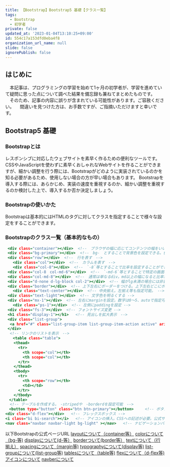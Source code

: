 ```yaml
---
title: 【Bootstrap】Bootstrap5 基礎【クラス一覧】
tags:
  - Bootstrap
  - 初学者
private: false
updated_at: '2023-01-04T13:10:25+09:00'
id: 554c17a153dfd0eba4f8
organization_url_name: null
slide: false
ignorePublish: false
---
```

## はじめに
　本記事は、プログラミングの学習を始めて1ヶ月の初学者が、学習を進めていて疑問に思った点について調べた結果を備忘録も兼ねてまとめたものです。
　そのため、記事の内容に誤りが含まれている可能性があります。ご容赦ください。
　間違いを見つけた方は、お手数ですが、ご指摘いただけますと幸いです。

## Bootstrap5 基礎

### Bootstrapとは

レスポンシブに対応したウェブサイトを素早く作るための便利なツールです。
CSSやJavaScriptを使わずに素早くおしゃれなWebサイトを作ることができますが、細かい調整を行う際には、Bootstrapがどのように実装されているのかを知る必要があるため、使用しない場合の方が早い場合もあります。
Bootstrapを導入する際には、あらかじめ、実装の速度を重視するのか、細かい調整を重視するのか検討した上で、導入するか否か決定しましょう。

### Bootstrapの使いかた
Bootstrapは基本的にはHTMLのタグに対してクラスを指定することで様々な設定をすることができます。

### Bootstrapのクラス一覧（基本的なもの）

```index.html
 <div class="container"></div>  <!--　ブラウザの幅に応じてコンテンツの幅をいい感じに調整してくれる -mdや　-smをつけることで幅を調整することができる　-->
 <div class="bg-primary"></div>  <!--　bg-　とすることで背景色を設定できる。色の指定も可　-->
 <div class="row"></div>  <!--　行を表す　-->
　　<div class="col"></div>  <!--　カラムを表す　-->
　　<div class="col-8"></div>  <!--　`-8`等とすることで比率を設定することができる。1〜12の間で選択可能。　-->
 <div class="col-8　col-md-6"></div>  <!--　`-md-6`等とすることで特定の画面幅での比率を設定することができる。1〜12の間で選択可能。　-->
 <div class="col-md-8"></div>  <!--　通常は単なるdiv。md以上の幅になると比率が8になる。　-->
 <div class="d-none d-lg-block col-2"></div>  <!-- 幅がlg未満の場合には非表示、lg以上になったら表示し、比率は2。 -->
 <div class="border"></div>  <!-- 上下左右にボーダーをつける。上下左右どこにボーダーをつけるかは指定可能。 -->
　　<div class="text-center"></div>  <!-- 中央揃え。左揃え等も指定可能。 -->
 <div class="text-light"></div>  <!-- 文字色を明るくする -->
 <div class="mx-1"></div>  <!-- 左右にmarginを設定。数字は0〜5、autoで指定可能 -->
　　<div class="ps-1"></div>  <!-- 左側にpaddingを設定 -->
 <div class="fs-3"></div>  <!-- フォントサイズ変更 -->
 <h1 class="display-1"></h1>   <!-- 見出しを拡大表示　-->
 <div class="list-group">
  <a href="#" class="list-group-item list-group-item-action active" aria-current="true"></a>
 </div>
  <!-- リンクのリストを表示　-->
　　<table class="table">
 　 <thead>
 　   <tr>
  　    <th scope="col"></th>
 　     <th scope="col"></th>
 　   </tr>
 　 </thead>
 　 <tbody>
  　  <tr>
    　  <th scope="row"></th>
    　  <td></td>
   　 </tr>
 　 </tbody>
　</table>
  <!-- テーブルを作成する。　-stripedや　-borderdを設定可能　-->
　<button type="button" class="btn btn-primary"></button>　　　<!-- ボタンを設置。btm-smなどの設定が可能。 -->
<div class="d-flex"></div>   <!-- フレックスボックス -->
<i class="bi bi-search"></i>   <!-- アイコンの挿入。CSSへの記述が必要。公式サイト要確認。 -->
<nav class="navbar navbar-light bg-light" ></nav>   <!-- ナビゲーションバーの設定。idやdata-bs-toggleでレスポンシブ対応等が可能。 -->

```

以下Bootstrapの公式ページURL
[layoutについて（container等）](https://getbootstrap.jp/docs/4.5/layout/overview/)
[colorについて（bg-等)](https://getbootstrap.jp/docs/4.5/utilities/colors/)
[displayについて(d-等）](https://getbootstrap.jp/docs/4.5/utilities/display/)
[borderついて(border等）](https://getbootstrap.jp/docs/4.5/utilities/borders/)
[textについて（行揃え）](https://getbootstrap.jp/docs/4.5/utilities/text/)
[spacingについて（margin等)](https://getbootstrap.jp/docs/4.5/utilities/spacing/)
[typographyについて(display等)](https://getbootstrap.jp/docs/5.0/content/typography/)
[list-groupについて(list-group等)](https://getbootstrap.jp/docs/5.0/components/list-group/)
[tablesについて（table等)](https://getbootstrap.jp/docs/5.0/content/tables/)
[flexについて（d-flex等)](https://getbootstrap.jp/docs/5.0/utilities/flex/)
[アイコンについて](https://icons.getbootstrap.jp/)
[navberについて](https://getbootstrap.jp/docs/5.0/components/navbar/)
